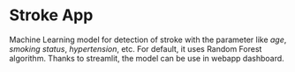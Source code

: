# Stroke App

Machine Learning model for detection of stroke with the parameter like _age_, _smoking status_, _hypertension_, etc. For default, it uses Random Forest algorithm. Thanks to streamlit, the model can be use in webapp dashboard.